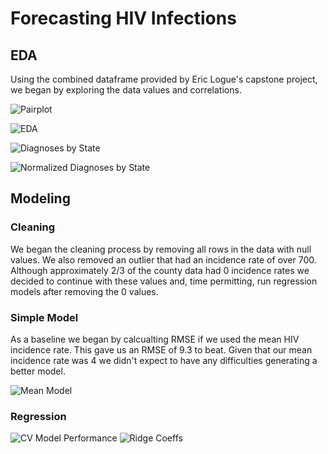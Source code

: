 # Forecasting HIV Infections

## EDA
Using the combined dataframe provided by Eric Logue's capstone project, we began by exploring the data values and correlations.

![Pairplot](https://github.com/vanessapolliard/regression-case-study/tree/Denver/images/sns_pairplot.png)

![EDA](https://github.com/vanessapolliard/regression-case-study/tree/Denver/images/eda.png)

![Diagnoses by State](https://github.com/vanessapolliard/regression-case-study/blob/Denver/images/HIV_diagnoses_by_state.png)

![Normalized Diagnoses by State](https://github.com/vanessapolliard/regression-case-study/blob/Denver/images/HIV_diagnoses_per_100000.png)

## Modeling

### Cleaning
We began the cleaning process by removing all rows in the data with null values. We also removed an outlier that had an incidence rate of over 700. Although approximately 2/3 of the county data had 0 incidence rates we decided to continue with these values and, time permitting, run regression models after removing the 0 values.

### Simple Model
As a baseline we began by calcualting RMSE if we used the mean HIV incidence rate. This gave us an RMSE of 9.3 to beat. Given that our mean incidence rate was 4 we didn't expect to have any difficulties generating a better model.

![Mean Model](https://github.com/vanessapolliard/regression-case-study/tree/Denver/images/mean_model.png)

### Regression

![CV Model Performance](https://github.com/vanessapolliard/regression-case-study/blob/Denver/images/model_performance_across_alphas.png)
![Ridge Coeffs](https://github.com/vanessapolliard/regression-case-study/blob/Denver/images/ridge_coefs.png)